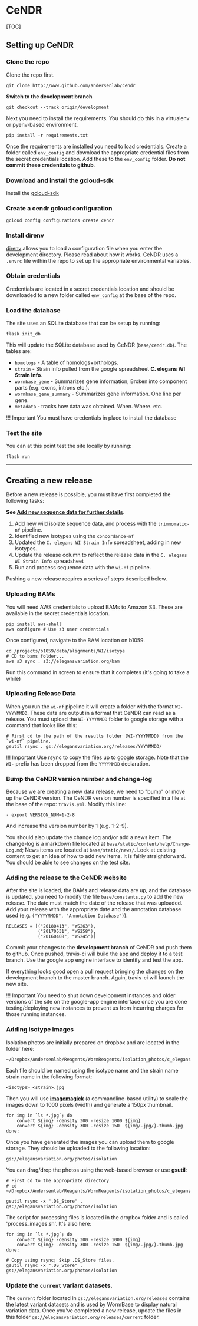 # CeNDR

[TOC]

## Setting up CeNDR

### Clone the repo

Clone the repo first.

```
git clone http://www.github.com/andersenlab/cendr
```

__Switch to the development branch__

```
git checkout --track origin/development
```

Next you need to install the requirements. You should do this in a virtualenv or pyenv-based environment.

```
pip install -r requirements.txt
```

Once the requirements are installed you need to load credentials. Create a folder called `env_config` and download the appropriate credential files from the secret credentials location. Add these to the `env_config` folder. __Do not commit these credentials to github__.

### Download and install the gcloud-sdk

Install the [gcloud-sdk](https://cloud.google.com/sdk/downloads)

### Create a cendr gcloud configuration

```
gcloud config configurations create cendr
```

### Install direnv

[direnv](https://direnv.net/) allows you to load a configuration file when you enter the development directory. Please read about how it works. CeNDR uses a `.envrc` file within the repo
to set up the appropriate environmental variables.

### Obtain credentials

Credentials are located in a secret credentials location and should be downloaded to a new folder called `env_config` at the base of the repo.

### Load the database

The site uses an SQLite database that can be setup by running:

```
flask init_db
```

This will update the SQLite database used by CeNDR (`base/cendr.db`). The tables are:

* `homologs` - A table of homologs+orthologs.
* `strain` - Strain info pulled from the google spreadsheet __C. elegans WI Strain Info__.
* `wormbase_gene` - Summarizes gene information; Broken into component parts (e.g. exons, introns etc.).
* `wormbase_gene_summary` - Summarizes gene information. One line per gene.
* `metadata` - tracks how data was obtained. When. Where. etc.


!!! Important
    You must have credentials in place to install the database

### Test the site

You can at this point test the site locally by running:

```
flask run
```

----

## Creating a new release

Before a new release is possible, you must have first completed the following tasks:

__See [Add new sequence data for further details](adding-seq-data.md)__.

1. Add new wild isolate sequence data, and process with the `trimmomatic-nf` pipeline.
1. Identified new isotypes using the `concordance-nf`
1. Updated the `C. elegans WI Strain Info` spreadsheet, adding in new isotypes. 
1. Update the release column to reflect the release data in the `C. elegans WI Strain Info` spreadsheet
1. Run and process sequence data with the `wi-nf` pipeline.

Pushing a new release requires a series of steps described below.

### Uploading BAMs

You will need AWS credentials to upload BAMs to Amazon S3. These are available in the secret credentials location. 

```
pip install aws-shell
aws configure # Use s3 user credentials
```

Once configured, navigate to the BAM location on b1059.

```
cd /projects/b1059/data/alignments/WI/isotype
# CD to bams folder...
aws s3 sync . s3://elegansvariation.org/bam
```

Run this command in screen to ensure that it completes (it's going to take a while)

### Uploading Release Data

When you run the `wi-nf` pipeline it will create a folder with the format `WI-YYYYMMDD`. These data are output in a format that CeNDR can read as a release. You must upload the `WI-YYYYMMDD` folder to google storage with a command that looks like this:

```
# First cd to the path of the results folder (WI-YYYYMMDD) from the `wi-nf` pipeline.
gsutil rsync . gs://elegansvariation.org/releases/YYYYMMDD/
```

!!! Important
    Use rsync to copy the files up to google storage. Note that the `WI-` prefix has been dropped from the `YYYYMMDD` declaration.

### Bump the CeNDR version number and change-log

Because we are creating a new data release, we need to "bump" or move up the CeNDR version. The CeNDR version number is specified in a file at the base of the repo: `travis.yml`. Modify this line:

```
- export VERSION_NUM=1-2-8
```

And increase the version number by 1 (e.g. 1-2-9).

You should also update the change log and/or add a news item. The change-log is a markdown file located at `base/static/content/help/Change-Log.md`; News items are located at `base/static/news/`. Look at existing content to get an idea of how to add new items. It is fairly straightforward. You should be able to see changes on the test site.

### Adding the release to the CeNDR website

After the site is loaded, the BAMs and release data are up, and the database is updated, you need to modify the file `base/constants.py` to add the new release. The date must match the date of the release that was uploaded. Add your release with the appropriate 
date and the annotation database used (e.g. `("YYYYMMDD", "Annotation Database")`).

```
RELEASES = [("20180413", "WS263"),
            ("20170531", "WS258"),
            ("20160408", "WS245")]
```

Commit your changes to the __development branch__ of CeNDR and push them to github. Once pushed, travis-ci will build the app and deploy it to a test branch. Use the google app engine interface to identify and test the app.

If everything looks good open a pull request bringing the changes on the development branch to the master branch. Again, travis-ci will launch the new site.

!!! Important
    You need to shut down development instances and older versions of the site on the google-app engine interface once you are done testing/deploying new instances to prevent us from incurring charges for those running instances.

### Adding isotype images

Isolation photos are initially prepared on dropbox and are located in the folder here:

```
~/Dropbox/Andersenlab/Reagents/WormReagents/isolation_photos/c_elegans
```

Each file should be named using the isotype name and the strain name strain name in the following format:

```
<isotype>_<strain>.jpg
```

Then you will use __[imagemagick](https://www.imagemagick.org/)__ (a commandline-based utility) to scale the images down to 1000 pixels (width) and generate a 150px thumbnail.

```
for img in `ls *.jpg`; do
    convert ${img} -density 300 -resize 1000 ${img}
    convert ${img} -density 300 -resize 150  ${img/.jpg/}.thumb.jpg
done;
```

Once you have generated the images you can upload them to google storage. They should be uploaded to the following location:

```
gs://elegansvariation.org/photos/isolation
```

You can drag/drop the photos using the web-based browser or use __gsutil__:

```
# First cd to the appropriate directory
# cd ~/Dropbox/Andersenlab/Reagents/WormReagents/isolation_photos/c_elegans

gsutil rsync -x ".DS_Store" . gs://elegansvariation.org/photos/isolation
```

The script for processing files is located in the dropbox folder and is called 'process_images.sh'. It's also here:

```
for img in `ls *.jpg`; do
    convert ${img} -density 300 -resize 1000 ${img}
    convert ${img} -density 300 -resize 150  ${img/.jpg/}.thumb.jpg
done;

# Copy using rsync; Skip .DS_Store files.
gsutil rsync -x ".DS_Store" . gs://elegansvariation.org/photos/isolation
```

### Update the `current` variant datasets.

The `current` folder located in `gs://elegansvariation.org/releases` contains the latest variant datasets and is used by WormBase to display natural variation data. Once you've completed a new release, update the files in this folder `gs://elegansvariation.org/releases/current` folder. 

